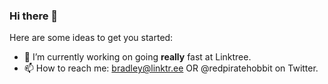 ### Hi there 👋

Here are some ideas to get you started:

- 🔭 I’m currently working on going **really** fast at Linktree.
- 📫 How to reach me: bradley@linktr.ee OR @redpiratehobbit on Twitter.
